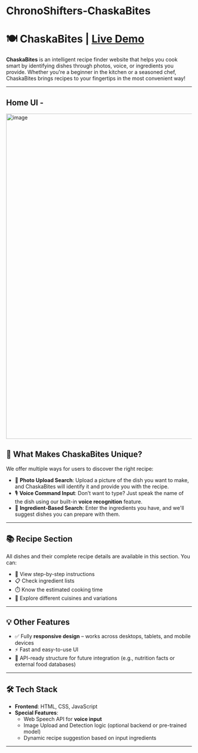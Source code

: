 # ChronoShifters-ChaskaBites

# 🍽️ ChaskaBites | [Live Demo](https://chrono-shifters-chaska-bites.vercel.app/)

**ChaskaBites** is an intelligent recipe finder website that helps you cook smart by identifying dishes through photos, voice, or ingredients you provide. Whether you're a beginner in the kitchen or a seasoned chef, ChaskaBites brings recipes to your fingertips in the most convenient way!

---

## Home UI -
<img width="1886" height="880" alt="image" src="https://github.com/user-attachments/assets/dd35dc8f-b098-49e4-b468-e1f46997441c" />


## 🌟 What Makes ChaskaBites Unique?

We offer multiple ways for users to discover the right recipe:

- 📸 **Photo Upload Search**: Upload a picture of the dish you want to make, and ChaskaBites will identify it and provide you with the recipe.
- 🎙️ **Voice Command Input**: Don’t want to type? Just speak the name of the dish using our built-in **voice recognition** feature.
- 🧂 **Ingredient-Based Search**: Enter the ingredients you have, and we'll suggest dishes you can prepare with them.

---

## 📚 Recipe Section

All dishes and their complete recipe details are available in this section. You can:

- 🔎 View step-by-step instructions
- 📋 Check ingredient lists
- ⏱️ Know the estimated cooking time
- 🥘 Explore different cuisines and variations

---

## 💡 Other Features

- ✅ Fully **responsive design** – works across desktops, tablets, and mobile devices
- ⚡ Fast and easy-to-use UI
- 🔗 API-ready structure for future integration (e.g., nutrition facts or external food databases)

---

## 🛠️ Tech Stack

- **Frontend**: HTML, CSS, JavaScript
- **Special Features**:
  - Web Speech API for **voice input**
  - Image Upload and Detection logic (optional backend or pre-trained model)
  - Dynamic recipe suggestion based on input ingredients

---
